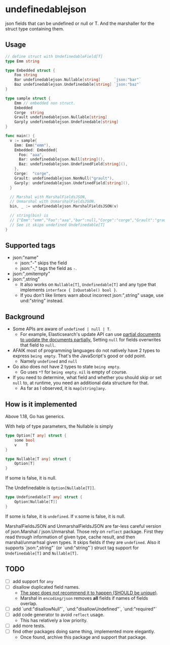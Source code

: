 # undefinedablejson

json fields that can be undefined or null or T. And the marshaller for the struct type containing them.

## Usage

```go
// define struct with UndefinedableField[T]
type Emm string

type Embedded struct {
	Foo string
	Bar undefinedablejson.Nullable[string]      `json:"bar"`
	Baz undefinedablejson.Undefinedable[string] `json:"baz"`
}

type sample struct {
	Emm // embedded non struct.
	Embedded
	Corge  string
	Grault undefinedablejson.Nullable[string]
	Garply undefinedablejson.Undefinedable[string]
}

func main() {
  v := sample{
    Emm: Emm("emm"),
    Embedded: Embedded{
      Foo: "aaa",
      Bar: undefinedablejson.Null[string](),
      Baz: undefinedablejson.UndefinedField[string](),
    },
    Corge:  "corge",
    Grault: undefinedablejson.NonNull("grault"),
    Garply: undefinedablejson.UndefinedField[string](),
  }

  // Marshal with MarshalFieldsJSON,
  // Unmarshal with UnmarshalFieldsJSON.
  bin, _ := undefinedablejson.MarshalFieldsJSON(v)

  // string(bin) is
  // {"Emm":"emm","Foo":"aaa","bar":null,"Corge":"corge","Grault":"grault"}
  // See it skips undefined Undefinedable[T]
}
```

## Supported tags

- json:"name"
  - json:"-" skips the field
  - json:"-," tags the field as `-`.
- json:",omitempty"
- json:",string"
  - It also works on `Nullable[T]`, `Undefinedable[T]` and any type that implements `interface { IsQuotable() bool }`.
  - If you don't like linters warn about incorrect json:",string" usage, use und:"string" instead.

## Background

- Some APIs are aware of `undefined | null | T`.
  - For example, Elasticsearch's update API can use [partial documents to update the documents partially.](https://www.elastic.co/guide/en/elasticsearch/reference/current/docs-update.html#_update_part_of_a_document) Setting `null` for fields overwrites that field to `null`.
- AFAIK most of programming languages do not natively have 2 types to express `being empty`. That's the JavaScript's good or odd point.
  - Namely `undefined` and `null`
- Go also does not have 2 types to state `being empty`.
  - Go uses `*T` for `being empty`. `nil` is empty of course.
- If you need to determine, what field and whether you should skip or set `null` to, at runtime, you need an additional data structure for that.
  - As far as I observed, it is `map[string]any`.

## How is it implemented

Above 1.18, Go has generics.

With help of type parameters, the Nullable is simply

```go
type Option[T any] struct {
	some bool
	v    T
}

type Nullable[T any] struct {
	Option[T]
}
```

If some is false, it is null.

The Undefinedable is `Option[Nullable[T]]`.

```go
type Undefinedable[T any] struct {
	Option[Nullable[T]]
}
```

If some is false, it is `undefined`. If v.some is false, it is null.

MarshalFieldsJSON and UnmarshalFieldsJSON are far-less careful version of json.Marshal / json.Unmarshal.
Those rely on `reflect` package. First they read through information of given type, cache result, and then marshal/unmarhsal given types.
It skips fields if they are `undefined`. Also it supports \`json:",string"\` (or \`und:"string"\`) struct tag support for `Undefinedable[T]` and `Nullable[T]`.

## TODO

- [ ] add support for `any`
- [ ] disallow duplicated field names.
  - [The spec does not recommend it to happen (SHOULD be unique)](https://datatracker.ietf.org/doc/html/rfc8259#section-4).
  - Marshal in `encoding/json` removes **all** fields if names of fields overlap.
- [ ] add \`und:"disallowNull"\`, \`und:"disallowUndefined"\`, \`und:"required"\`
- [ ] add code generator to avoid `reflect` usage.
  - This has relatively a low priority.
- [ ] add more tests.
- [ ] find other packages doing same thing, implemented more elegantly.
  - Once found, archive this package and support that package.
